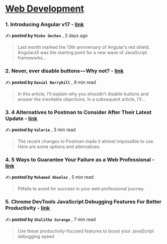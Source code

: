 
<h1><a href=https://medium.com/tag/web-development/recommended target="_blank" rel="noopener noreferrer">Web Development</a></h1>
<h3>1. Introducing Angular v17 - <a href=https://medium.com/angular-blog/introducing-angular-v17-4d7033312e4b?source=tag_recommended_feed---------0-84----------web_development----------03d215b1_6e7f_4286_891f_3468caedfc16------- target="_blank" rel="noopener noreferrer">link</a></h3>

✍️ **posted by `Minko Gechev`** <date> , 2 days ago</date>

<blockquote>Last month marked the 13th anniversary of Angular’s red shield. AngularJS was the starting point for a new wave of JavaScript frameworks…</blockquote>

<h3>2. Never, ever disable buttons — Why not? - <a href=https://medium.com/user-experience-design-1/never-ever-disable-buttons-part-1-why-not-73d16a0fb32b?source=tag_recommended_feed---------1-107----------web_development----------03d215b1_6e7f_4286_891f_3468caedfc16------- target="_blank" rel="noopener noreferrer">link</a></h3>

✍️ **posted by `Daniel Berryhill`** <date> , 9 min read</date>

<blockquote>In this article, I’ll explain why you shouldn’t disable buttons and answer the inevitable objections. In a subsequent article, I’ll…</blockquote>

<h3>3. 4 Alternatives to Postman to Consider After Their Latest Update - <a href=https://medium.com/dare-to-be-better/4-alternatives-to-postman-to-consider-after-their-latest-update-f9de86ce2afe?source=tag_recommended_feed---------2-85----------web_development----------03d215b1_6e7f_4286_891f_3468caedfc16------- target="_blank" rel="noopener noreferrer">link</a></h3>

✍️ **posted by `Valerie`** <date> , 3 min read</date>

<blockquote>The recent changes to Postman made it almost impossible to use. Here are some options and alternatives.</blockquote>

<h3>4. 5 Ways to Guarantee Your Failure as a Web Professional - <a href=https://medium.com/gitconnected/5-ways-to-guarantee-your-failure-as-a-web-professional-4de2cb518dfd?source=tag_recommended_feed---------3-84----------web_development----------03d215b1_6e7f_4286_891f_3468caedfc16------- target="_blank" rel="noopener noreferrer">link</a></h3>

✍️ **posted by `Mohamed Aboelez`** <date> , 5 min read</date>

<blockquote>Pitfalls to avoid for success in your web professional journey.</blockquote>

<h3>5. Chrome DevTools JavaScript Debugging Features For Better Productivity - <a href=https://medium.com/gitconnected/chrome-devtools-javascript-debugging-features-for-better-productivity-5974c414478c?source=tag_recommended_feed---------4-107----------web_development----------03d215b1_6e7f_4286_891f_3468caedfc16------- target="_blank" rel="noopener noreferrer">link</a></h3>

✍️ **posted by `Shalitha Suranga`** <date> , 7 min read</date>

<blockquote>Use these productivity-focused features to boost your JavaScript debugging speed</blockquote>

